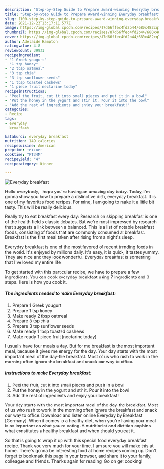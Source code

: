 ```yaml
---
description: "Step-by-Step Guide to Prepare Award-winning Everyday breakfast"
title: "Step-by-Step Guide to Prepare Award-winning Everyday breakfast"
slug: 1100-step-by-step-guide-to-prepare-award-winning-everyday-breakfast
date: 2021-12-23T13:17:11.577Z
image: https://img-global.cpcdn.com/recipes/87d66ffec4fd2b44/680x482cq70/everyday-breakfast-recipe-main-photo.jpg
thumbnail: https://img-global.cpcdn.com/recipes/87d66ffec4fd2b44/680x482cq70/everyday-breakfast-recipe-main-photo.jpg
cover: https://img-global.cpcdn.com/recipes/87d66ffec4fd2b44/680x482cq70/everyday-breakfast-recipe-main-photo.jpg
author: Adelaide Hampton
ratingvalue: 4.8
reviewcount: 39931
recipeingredient:
- "1 Greek yougurt"
- "1 tsp honey"
- "2 tbsp oatmeal"
- "3 tsp chia"
- "3 tsp sunflower seeds"
- "1 tbsp toasted cashews"
- "1 piece fruit nectarine today"
recipeinstructions:
- "Peel the fruit, cut it into small pieces and put it in a bowl"
- "Put the honey in the yogurt and stir it. Pour it into the bowl"
- "Add the rest of ingredients and enjoy your breakfast!"
categories:
- Recipe
tags:
- everyday
- breakfast

katakunci: everyday breakfast 
nutrition: 149 calories
recipecuisine: American
preptime: "PT18M"
cooktime: "PT34M"
recipeyield: "4"
recipecategory: Dinner

---
```



![Everyday breakfast](https://img-global.cpcdn.com/recipes/87d66ffec4fd2b44/680x482cq70/everyday-breakfast-recipe-main-photo.jpg)

Hello everybody, I hope you're having an amazing day today. Today, I'm gonna show you how to prepare a distinctive dish, everyday breakfast. It is one of my favorites food recipes. For mine, I am going to make it a little bit tasty. This will be really delicious.

Really try to eat breakfast every day: Research on skipping breakfast is one of the health field&#39;s classic debates. But we&#39;re most impressed by research that suggests a link between a balanced. This is a list of notable breakfast foods, consisting of foods that are commonly consumed at breakfast. Breakfast is the first meal taken after rising from a night&#39;s sleep.

Everyday breakfast is one of the most favored of recent trending foods in the world. It's enjoyed by millions daily. It's easy, it is quick, it tastes yummy. They are nice and they look wonderful. Everyday breakfast is something that I've loved my entire life.


To get started with this particular recipe, we have to prepare a few ingredients. You can cook everyday breakfast using 7 ingredients and 3 steps. Here is how you cook it.

<!--inarticleads1-->

##### The ingredients needed to make Everyday breakfast:

1. Prepare 1 Greek yougurt
1. Prepare 1 tsp honey
1. Make ready 2 tbsp oatmeal
1. Prepare 3 tsp chia
1. Prepare 3 tsp sunflower seeds
1. Make ready 1 tbsp toasted cashews
1. Make ready 1 piece fruit (nectarine today)


I usually have four meals a day. But for me breakfast is the most important meal, because it gives me energy for the day. Your day starts with the most important meal of the day-the breakfast. Most of us who rush to work in the morning often ignore the breakfast and snack our way to office. 

<!--inarticleads2-->

##### Instructions to make Everyday breakfast:

1. Peel the fruit, cut it into small pieces and put it in a bowl
1. Put the honey in the yogurt and stir it. Pour it into the bowl
1. Add the rest of ingredients and enjoy your breakfast!


Your day starts with the most important meal of the day-the breakfast. Most of us who rush to work in the morning often ignore the breakfast and snack our way to office. Download and listen online Everyday by Breakfast [Germany]. When it comes to a healthy diet, when you&#39;re having your meal is as important as what you&#39;re eating. A nutritionist and dietitian explains what constitutes a healthy breakfast and when should you eat it. 

So that is going to wrap it up with this special food everyday breakfast recipe. Thank you very much for your time. I am sure you will make this at home. There's gonna be interesting food at home recipes coming up. Don't forget to bookmark this page in your browser, and share it to your family, colleague and friends. Thanks again for reading. Go on get cooking!
